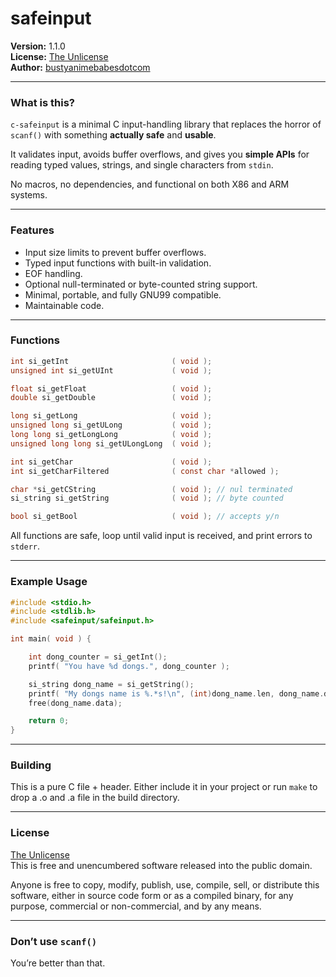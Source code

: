 # safeinput

**Version:** 1.1.0  
**License:** [The Unlicense](https://unlicense.org/)  
**Author:** [bustyanimebabesdotcom](https://github.com/bustyanimebabesdotcom)

---

### What is this?

`c-safeinput` is a minimal C input-handling library that replaces the horror of `scanf()` with something **actually safe** and **usable**.

It validates input, avoids buffer overflows, and gives you **simple APIs** for reading typed values, strings, and single characters from `stdin`.

No macros, no dependencies, and functional on both X86 and ARM systems.

---

### Features

- Input size limits to prevent buffer overflows.
- Typed input functions with built-in validation.
- EOF handling.
- Optional null-terminated or byte-counted string support.
- Minimal, portable, and fully GNU99 compatible.
- Maintainable code.

---

### Functions

```c
int si_getInt                       ( void );
unsigned int si_getUInt             ( void );

float si_getFloat                   ( void );
double si_getDouble                 ( void );

long si_getLong                     ( void );
unsigned long si_getULong           ( void );
long long si_getLongLong            ( void );
unsigned long long si_getULongLong  ( void );

int si_getChar                      ( void );
int si_getCharFiltered              ( const char *allowed );

char *si_getCString                 ( void ); // nul terminated
si_string si_getString              ( void ); // byte counted

bool si_getBool                     ( void ); // accepts y/n
```


All functions are safe, loop until valid input is received, and print errors to `stderr`.

---

### Example Usage

```c
#include <stdio.h>
#include <stdlib.h>
#include <safeinput/safeinput.h>

int main( void ) {

    int dong_counter = si_getInt();
    printf( "You have %d dongs.", dong_counter );

    si_string dong_name = si_getString();
    printf( "My dongs name is %.*s!\n", (int)dong_name.len, dong_name.data );
    free(dong_name.data);

	return 0;
}
```

---

### Building

This is a pure C file + header. Either include it in your project or run `make` to drop a .o and .a file in the build directory.

---

### License

[The Unlicense](https://unlicense.org/)  
This is free and unencumbered software released into the public domain.

Anyone is free to copy, modify, publish, use, compile, sell, or
distribute this software, either in source code form or as a compiled
binary, for any purpose, commercial or non-commercial, and by any
means.

---

### Don’t use `scanf()`  
You’re better than that.  
